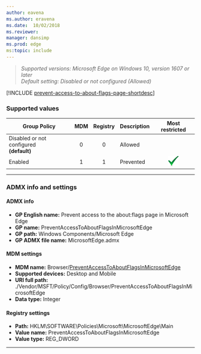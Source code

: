 ```yaml
---
author: eavena
ms.author: eravena
ms.date:  10/02/2018
ms.reviewer: 
manager: dansimp
ms.prod: edge
ms:topic: include
---
```


<!-- ## Prevent access to the about:flags page -->
>*Supported versions: Microsoft Edge on Windows 10, version 1607 or later*<br>
>*Default setting:  Disabled or not configured (Allowed)*

[!INCLUDE [prevent-access-to-about-flags-page-shortdesc](../shortdesc/prevent-access-to-about-flags-page-shortdesc.md)]

### Supported values

|Group Policy  |MDM |Registry |Description |Most restricted |
|---|:---:|:---:|---|:---:|
|Disabled or not configured<br>**(default)** |0 |0 |Allowed | |
|Enabled |1 |1 |Prevented |![Most restricted value](../images/check-gn.png) |
---

### ADMX info and settings
#### ADMX info
- **GP English name:** Prevent access to the about:flags page in Microsoft Edge
- **GP name:** PreventAccessToAboutFlagsInMicrosoftEdge
- **GP path:** Windows Components/Microsoft Edge
- **GP ADMX file name:** MicrosoftEdge.admx

#### MDM settings
- **MDM name:** Browser/[PreventAccessToAboutFlagsInMicrosoftEdge](https://docs.microsoft.com/windows/client-management/mdm/policy-csp-browser#browser-preventaccesstoaboutflagsinmicrosoftedge)
- **Supported devices:** Desktop and Mobile
- **URI full path:** ./Vendor/MSFT/Policy/Config/Browser/PreventAccessToAboutFlagsInMicrosoftEdge 
- **Data type:** Integer

#### Registry settings
- **Path:** HKLM\SOFTWARE\Policies\Microsoft\MicrosoftEdge\Main
- **Value name:** PreventAccessToAboutFlagsInMicrosoftEdge
- **Value type:** REG_DWORD

<hr>
